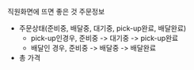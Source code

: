 직원화면에 뜨면 좋은 것
주문정보
- 주문상태(준비중, 배달중, 대기중, pick-up완료, 배달완료)
	- pick-up인경우, 준비중 -> 대기중 -> pick-up완료
	- 배달인 경우, 준비중 -> 배달중 -> 배달완료
- 총 가격
